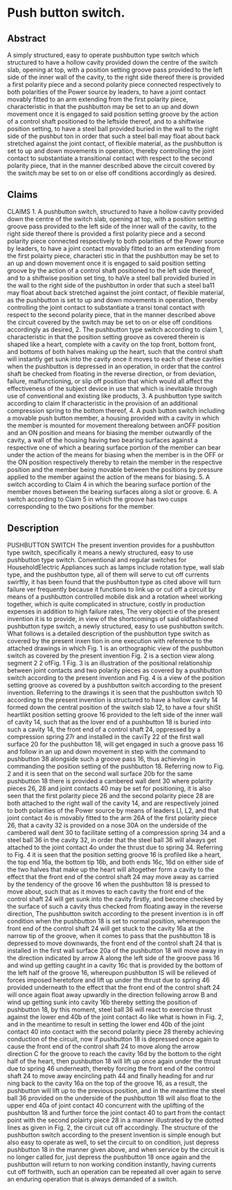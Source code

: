 # Push button switch.

## Abstract
A simply structured, easy to operate pushbutton type switch which structured to have a hollow cavity provided down the centre of the switch slab, opening at top, with a position setting groove pass provided to the left side of the inner wall of the cavity, to the right side thereof there is provided a first polarity piece and a second polarity piece connected respectively to both polarities of the Power source by leaders, to have a joint contact movably fitted to an arm extending from the first polarity piece, characteristic in that the pushbutton may be set to an up and down movement once it is engaged to said position setting groove by the action of a control shaft positioned to the leftside thereof, and to a shiftwise position setting, to have a steel ball provided buried in the wall to the right side of the pushbut ton in order that such a steel ball may float about back stretched against the joint contact, of flexible material, as the pushbutton is set to up and down movements in operation, thereby controlling the joint contact to substantiate a transitional contact with respect to the second polarity piece, that in the manner described above the circuit covered by the switch may be set to on or else off conditions accordingly as desired.

## Claims
CLAIMS 1. A pushbutton switch, structured to have a hollow cavity provided down the centre of the switch slab, opening at top, with a position setting groove pass provided to the left side of the inner wall of the cavity, to the right side thereof there is provided a first polarity piece and a second polarity piece connected respectively to both polarities of the Power source by leaders, to have a joint contact movably fitted to an arm extending from the first polairty piece, characteri stic in that the pushbutton may be set to an up and down movement once it is engaged to said position setting groove by the action of a control shaft positioned to the left side thereof, and to a shiftwise position set ting, to haVe a steel ball provided buried in the wall to the right side of the pushbutton in order that such a steel ba11 may float about back stretched against the joint contact, of flexible material, as the pushbutton is set to up and down movements in operation, thereby controlling the joint contact to substantiate a transi tonal contact with respect to the second polarity piece, that in the manner described above the circuit covered by the switch may be set to on or else off conditions accordingly as desired, 2. The pushbutton type switch according to claim 1, characteristic in that the position setting groove as covered therein is shaped like a heart, complete with a cavity on the top front, bottom front, and bottoms of both halves making up the heart, such that the control shaft will instantly get sunk into the cavity once it moves to each of these cavities when the pushbutton is depressed in an operation, in order that the control shaft be checked from floating in the reverse direction, or from deviation, failure, malfunctioning, or slip off position that which would all affect the effectiveness of the subject device in use that which is inevitable through use of conventional and existing like products, 3. A pushbutton type switch according to claim If characteristic in the provision of an additional compression spring to the bottom thereof, 4. A push button switch including a movable push button member, a housing provided with a cavity in which the member is mounted for movement therealong between anOFF position and an ON position and means for biasing the member outwardly of the cavity, a wall of the housing having two bearing surfaces against a respective one of which a bearing surface portion of the member can bear under the action of the means for biasing when the member is in the OFF or the ON position respectively thereby to retain the member in the respective position and the member being movable between the positions by pressure applied to the member against the action of the means for biasing. 5. A switch according to Claim 4 in which the bearing surface portion of the member moves between the bearing surfaces along a slot or groove. 6. A switch according to Claim 5 in which the groove has two cusps corresponding to the two positions for the member.

## Description
PUSHBUTTON SWITCH The present invention provides for a pushbutton type switch, specifically it means a newly structured, easy to use pushbutton type switch. Conventional and regular switches for HouseholdElectric Appliances such as lamps include rotation type, wall slab type, and the pushbutton type, all of them will serve to cut off currents swirftly, it has been found that the pushbutton type as cited above will turn failure ver frequently because it functions to link up or cut off a circuit by means of a pushbutton controlled mobile disk and a rotation wheel working together, which is quite complicated in structure, costly in production expenses in addition to high failure rates, The very objecti e of the present invention it is to provide, in view of the shortcomings of said oldfashioned pushbutton type switch, a newly structured, easy to use pushbutton switch. What follows is a detailed description of the pushbutton type switch as covered by the present inxen tion in one execution with reference to the attached drawings in which Fig. 1 is an orthographic view of the pushbutton switch as covered by the present invention Fig. 2 is a section view along segment 2 2 ofFig. 1 Fig. 3 is an illustration of the positional relationship between joint contacts and two polarity pieces as covered by a pushbutton switch according to the present invention and Fig. 4 is a view of the position setting groove as covered by a pushbutton switch according to the present invention. Referring to the drawings it is seen that the pushbutton switch 10 according to the present invention is structured to have a hollow cavity 14 formed down the central position of the switch slab 12, to have a four shiSt heartlikt position setting groove 16 provided to the left side of the inner wall of cavity 14, such that as the lover end of a pushbutton 18 is buried into such a cavity 14, the front end of a control shaft 24, oppressed by a compression spring 27r and installed in the caviTy 22 of the first wall surface 20 for the pushbutton 18, will get engaged in such a groove pass 16 and follow in an up and down movement in step with the command to pushbutton 38 alongside such a groove pass 16, thus achieving in commanding the position setting of the pushbutton 18. Referring now to Fig. 2 and it is seen that on the second wall surface 20b for the same pushbutton 18 there is provided a cambered wall dent 30 where polarity pieces 26, 28 and joint contacts 40 may be set for positioning, it is also seen that the first polarity piece 26 and the second polarity piece 28 are both attached to the right wall of the cavity 14, and are respectively joined to both polarities of the Power source by means of leaders Ll, L2, and that joint contact 4o is movably fitted to the arm 26A of the first polarity piece 26, that a cavity 32 is provided on a nose 30A on the underside of the cambered wall dent 30 to facilitate setting of a compression spring 34 and a steel ball 36 in the cavity 32, in order that the steel ball 36 will always get attached to the joint contact 4o under the thrust due to spring 34. Referring to Fig. 4 it is seen that the position setting groove 16 is profiled like a heart, the top end 16a, the bottom tip 16b, and both ends 16c, 16d on either side of the two halves that make up the heart will altogether form a cavity to the effect that the front end of the control shaft 24 may move away as carried by the tendency of the groove 16 when the pushbutton 18 is pressed to move about, such that as it moves to each cavity the front end of the control shaft 24 will get sunk into the cavity firstly, and become checked by the surface of such a cavity thus checked from floating away in the reverse direction, The pushbutton switch according to the present invention is in off condition when the pushbutton 18 is set to normal position, whereupon the front end of the control shaft 24 will get stuck to the cavity 16a at the narrow tip of the groove, when it comes to pass that the pushbutton 18 is depressed to move downwards, the front end of the control shaft 24 that is installed in the first wall surface 20a of the pushbutton 18 will move away in the direction indicated by arrow A along the left side of the groove pass 16 and wind up getting caught in a cavity 16c that is provided by the bottom of the left half of the groove 16, whereupon pushbutton IS will be relieved of forces imposed heretofore and lift up under the thrust due to spring 46 provided underneath to the effect that the front end of the control shaft 24 will once again float away upwardly in the direction following arrow B and wind up getting sunk into cavity 16b thereby setting the position of pushbutton 18, by this moment, steel ball 36 will react to exercise thrust against the lower end 40b of the joint contact 4o like what is hown in Fig. 2, and in the meantime to result in setting the lower end 40b of the joint contact 40 into contact with the second polarity piece 28 thereby achieving conduction of the circuit, now if pushbutton 18 is depressed once again to cause the front end of the control shaft 24 to move along the arrow direction C for the groove to reach the cavity 16d by the bottom to the right half of the heart, then pushbutton 18 will lift up once again under the thrust due to spring 46 underneath, thereby forcing the front end of the control shaft 24 to move away encircling path 44 and finally heading for and rur ning back to the cavity 16a on the top of the groove 16, as a result, the pushbutton will lift up to the previous position, and in the meantime the steel ball 36 provided on the underside of the pushbutton 18 will also float to the upper end 40a of joint contact 40 concurrent with the uplifting of the pushbutton 18 and further force the joint contact 40 to part from the contact point with the second polairty piece 28 in a manner illustrated by the dotted lines as given in Fig. 2, the circuit cut off accordingly. The structure of the pushbutton switch according to the present invention is simple enough but also easy to operate as well, to set the circuit to on condition, just depress pushbutton 18 in the manner given above, and when service by the circuit is no longer called for, just depress the pushbutton 18 once again and the pushbutton will return to non working condition instantly, having currents cut off forthwith, such an operation can be repeated all over again to serve an enduring operation that is always demanded of a switch.
